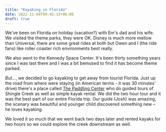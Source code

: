 ```yaml
---
title: "Kayaking in Florida"
date: 2022-11-04T09:45:13+06:00
draft: true
---
```


We've been on Florida on holiday (vacation?) with Em's dad and his wife. We visited the theme parks, they were OK. Disney is much more mellow than Universal, there are some great rides at both but Owen and I (the ride fans) like roller coaster rich environments best really. 

We also went to the Kennedy Space Center. It's been thirty something years since I was last there and I was a bit bemused to find it has become theme parked. 

_But…_, we decided to go kayaking to get away from tourist Florida. Just up the road from where were staying (in American terms - it was 30 minutes' drive) there's a place called [The Paddling Center](https://www.paddlingcenter.com) who do guided tours of Shingle Creek as well as simple kayak rental. We did the two hour tour and it was the best part of our entire Florida trip. Our guide (Josh) was amazing, the scenary was beautiful and younger child discovered something new – he loves kayaking.

We loved it so much that we went back two days later and rented kayaks for two hours so we could explore the creek downstream as well.


